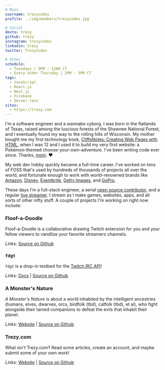 ```yaml
---
# Main
username: trezycodes
profile: ../img/members/trezycodes.jpg

# Social
devto: trezy
github: trezy
instagram: trezycodes
linkedin: trezy
twitter: TrezyCodes

# Other
schedule:
  - Tuesdays | 9PM - 12AM CT
  - Every other Thursday | 2PM - 3PM CT
tags:
  - JavaScript
  - React.js
  - Next.js
  - Firebase
  - Server-less
sites:
  - https://trezy.com
---
```


I'm a software engineer and a wannabe cyborg. I was born in the flatlands of Texas, raised among the luscious forests of the Shawnee National Forest, and I eventually found my way to the rolling hills of Wisconsin. My mother bought me my first technology book, [CliffsNotes: Creating Web Pages with HTML][cliffsnotes book], when I was 12 and I used it to build my very first website: a Pokémon-themed choose-your-own-adventure. I've been writing code ever since. Thanks, [mom][mom]. ❤️

My web dev hobby quickly became a full-time career. I've worked on tons of FOSS that's used by hundreds of thousands of projects all over the world, and fortunate enough to work with world-renowned brands like [Amazon][amazon], [Disney][disney], [Eventbrite][eventbrite], [Getty Images][getty], and [GoPro][gopro].

These days I'm a full-stack engineer, a serial [open source contributor][trezy on github], and a regular [live streamer][trezycodes on twitch]. I stream as I make games, websites, apps, and all sorts of other nifty stuff. A couple of projects I'm working on right now include:

### Floof-a-Doodle

Floof-a-Doodle is a collaborative drawing Twitch extension for you and your fellow viewers to vandlize your favorite streamers channels.

_Links:_ [Source on Github][floof-a-doodle source on github]

### `fdgt`

`fdgt` is a drop-in testbed for the [Twitch IRC API][twitch irc api]!

_Links:_ [Docs][fdgt docs] | [Source on Github][fdgt source on github]

### A Monster's Nature

_A Monster's Nature_ is about a world inhabited by the intelligent ancestries (humans, elves, dwarves, orcs, birdfolk (tbd), catfolk (tbd), et al), who fight alongside their tamed companions to defeat the evils that inhabit their planet.

_Links:_ [Website][a monster's nature website] | [Source on Github][a monster's nature source on github]

### Trezy.com

What _isn't_ Trezy.com‽ Read some articles, create an account, and maybe submit some of your own work!

_Links:_ [Website][trezy.com] | [Source on Github][trezy.com source on github]

<!-- Client Links -->

[amazon]: https://amazon.com "Amazon"
[disney]: https://disney.com "Disney"
[eventbrite]: https://eventbrite.com "Eventbrite"
[getty]: https://gettyimages.com "Getty"
[gopro]: https://gopro.com "GoPro"

<!-- Miscellaneous Links -->

[cliffsnotes book]: https://www.amazon.com/dp/0764585304?tag=trezycodes-20 "'CliffsNotes: Creating Web Pages with HTML' on Amazon"
[mom]: https://twitter.com/ChildofKi "Child of Ki on Twitter"
[twitch irc api]: https://dev.twitch.tv/docs/irc "Twitch IRC API"

<!-- Project Links -->

[a monster's nature source on github]: https://github.com/trezy-studios/amonstersnature
[a monster's nature website]: https://amonstersnature.com/
[fdgt docs]: https://github.com/trezy-studios/fdgt#readme
[fdgt source on github]: https://github.com/trezy-studios/fdgt
[floof-a-doodle source on github]: https://github.com/trezy-studios/floof-a-doodle "Floof-a-Doodle Source on Github"
[trezy.com]: https://trezy.com "Trezy.com"
[trezy.com source on github]: https://github.com/trezy-studios/trezy.com "Trezy.com Source on Github"

<!-- Social Links -->

[trezy on github]: https://github.com/trezy/ "Trezy on Github"
[trezycodes on twitch]: https://twitch.tv/TrezyCodes "TrezyCodes on Twitch"
